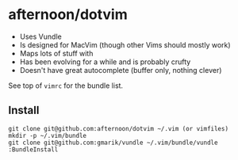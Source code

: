 afternoon/dotvim
================

- Uses Vundle
- Is designed for MacVim (though other Vims should mostly work)
- Maps lots of stuff with <leader>
- Has been evolving for a while and is probably crufty
- Doesn't have great autocomplete (buffer only, nothing clever)

See top of `vimrc` for the bundle list.

Install
-------

    git clone git@github.com:afternoon/dotvim ~/.vim (or vimfiles)
    mkdir -p ~/.vim/bundle
    git clone git@github.com:gmarik/vundle ~/.vim/bundle/vundle
    :BundleInstall
